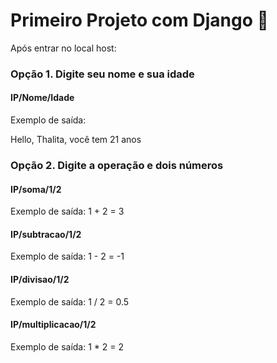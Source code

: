 # Primeiro Projeto com Django :1st_place_medal:

Após entrar no local host:

### Opção 1. Digite seu nome e sua idade

#### IP/Nome/Idade

Exemplo de saída:

Hello, Thalita, você tem 21 anos


### Opção 2. Digite a operação e dois números

#### IP/soma/1/2

Exemplo de saída:
1 + 2 = 3


#### IP/subtracao/1/2

Exemplo de saída:
1 - 2 = -1


#### IP/divisao/1/2

Exemplo de saída:
1 / 2 = 0.5

#### IP/multiplicacao/1/2

Exemplo de saída:
1 * 2 = 2

